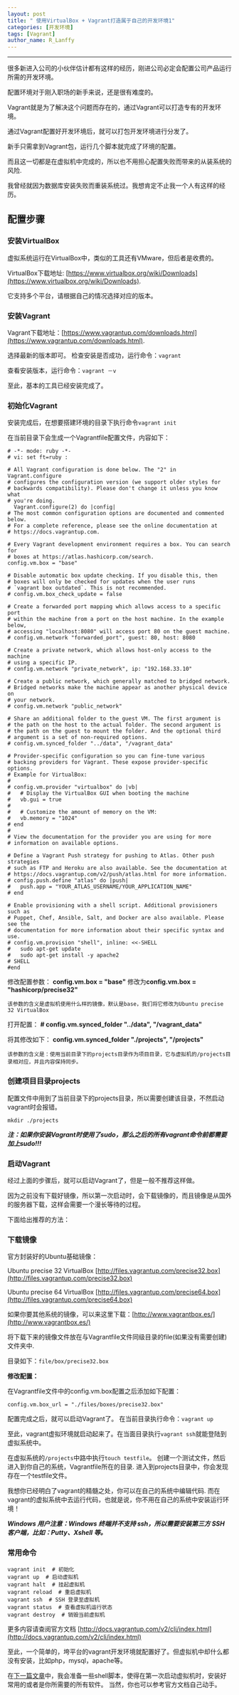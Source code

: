 ```yaml
---
layout: post
title: " 使用VirtualBox + Vagrant打造属于自己的开发环境1"
categories: [开发环境]
tags: [Vagrant]
author_name: R_Lanffy
---
```

---

很多新进入公司的小伙伴估计都有这样的经历，刚进公司必定会配置公司产品运行所需的开发环境。

配置环境对于刚入职场的新手来说，还是很有难度的。

Vagrant就是为了解决这个问题而存在的，通过Vagrant可以打造专有的开发环境。

通过Vagrant配置好开发环境后，就可以打包开发环境进行分发了。

新手只需拿到Vagrant包，运行几个脚本就完成了环境的配置。

而且这一切都是在虚拟机中完成的，所以也不用担心配置失败而带来的从装系统的风险.

我曾经就因为数据库安装失败而重装系统过。我想肯定不止我一个人有这样的经历。

## 配置步骤

### 安装VirtualBox

虚拟系统运行在VirtualBox中，类似的工具还有VMware，但后者是收费的。

VirtualBox下载地址: [https://www.virtualbox.org/wiki/Downloads](https://www.virtualbox.org/wiki/Downloads).

它支持多个平台，请根据自己的情况选择对应的版本。

### 安装Vagrant

Vagrant下载地址：[https://www.vagrantup.com/downloads.html](https://www.vagrantup.com/downloads.html).

选择最新的版本即可。
检查安装是否成功，运行命令：```vagrant```

查看安装版本，运行命令：```vagrant －v```

至此，基本的工具已经安装完成了。

### 初始化Vagrant

安装完成后，在想要搭建环境的目录下执行命令```vagrant init```

在当前目录下会生成一个Vagrantfile配置文件，内容如下：

    
    # -*- mode: ruby -*-
    # vi: set ft=ruby :
    
    # All Vagrant configuration is done below. The "2" in Vagrant.configure
    # configures the configuration version (we support older styles for
    # backwards compatibility). Please don't change it unless you know what
    # you're doing.
      Vagrant.configure(2) do |config|
    # The most common configuration options are documented and commented below.
    # For a complete reference, please see the online documentation at
    # https://docs.vagrantup.com.
  
    # Every Vagrant development environment requires a box. You can search for
    # boxes at https://atlas.hashicorp.com/search.
    config.vm.box = "base"
  
    # Disable automatic box update checking. If you disable this, then
    # boxes will only be checked for updates when the user runs
    # `vagrant box outdated`. This is not recommended.
    # config.vm.box_check_update = false
  
    # Create a forwarded port mapping which allows access to a specific port
    # within the machine from a port on the host machine. In the example below,
    # accessing "localhost:8080" will access port 80 on the guest machine.
    # config.vm.network "forwarded_port", guest: 80, host: 8080
  
    # Create a private network, which allows host-only access to the machine
    # using a specific IP.
    # config.vm.network "private_network", ip: "192.168.33.10"
  
    # Create a public network, which generally matched to bridged network.
    # Bridged networks make the machine appear as another physical device on
    # your network.
    # config.vm.network "public_network"
  
    # Share an additional folder to the guest VM. The first argument is
    # the path on the host to the actual folder. The second argument is
    # the path on the guest to mount the folder. And the optional third
    # argument is a set of non-required options.
    # config.vm.synced_folder "../data", "/vagrant_data"
  
    # Provider-specific configuration so you can fine-tune various
    # backing providers for Vagrant. These expose provider-specific options.
    # Example for VirtualBox:
    #
    # config.vm.provider "virtualbox" do |vb|
    #   # Display the VirtualBox GUI when booting the machine
    #   vb.gui = true
    #
    #   # Customize the amount of memory on the VM:
    #   vb.memory = "1024"
    # end
    #
    # View the documentation for the provider you are using for more
    # information on available options.
  
    # Define a Vagrant Push strategy for pushing to Atlas. Other push strategies
    # such as FTP and Heroku are also available. See the documentation at
    # https://docs.vagrantup.com/v2/push/atlas.html for more information.
    # config.push.define "atlas" do |push|
    #   push.app = "YOUR_ATLAS_USERNAME/YOUR_APPLICATION_NAME"
    # end
  
    # Enable provisioning with a shell script. Additional provisioners such as
    # Puppet, Chef, Ansible, Salt, and Docker are also available. Please see the
    # documentation for more information about their specific syntax and use.
    # config.vm.provision "shell", inline: <<-SHELL
    #   sudo apt-get update
    #   sudo apt-get install -y apache2
    # SHELL
    #end

修改配置参数：
**config.vm.box = "base"** 修改为**config.vm.box = "hashicorp/precise32"**

    该参数的含义是虚拟机使用什么样的镜像，默认是base，我们将它修改为Ubuntu precise 32 VirtualBox
    
打开配置：
**# config.vm.synced_folder "../data", "/vagrant_data"** 

将其修改如下：
**config.vm.synced_folder "./projects", "/projects"**

    该参数的含义是：使用当前目录下的projects目录作为项目目录，它与虚拟机的/projects目录相对应，并且内容保持同步。
    
### 创建项目目录projects

配置文件中用到了当前目录下的projects目录，所以需要创建该目录，不然启动vagrant时会报错。

```mkdir ./projects```

***注：如果你安装Vagrant时使用了sudo，那么之后的所有vagrant命令前都需要加上sudo!!!***

### 启动Vagrant

经过上面的步骤后，就可以启动Vagrant了，但是一般不推荐这样做。


因为之前没有下载好镜像，所以第一次启动时，会下载镜像的，而且镜像是从国外的服务器下载，这样会需要一个漫长等待的过程。

下面给出推荐的方法：

### 下载镜像

官方封装好的Ubuntu基础镜像：

Ubuntu precise 32 VirtualBox [http://files.vagrantup.com/precise32.box](http://files.vagrantup.com/precise32.box)

Ubuntu precise 64 VirtualBox [http://files.vagrantup.com/precise64.box](http://files.vagrantup.com/precise64.box)

如果你要其他系统的镜像，可以来这里下载：[http://www.vagrantbox.es/](http://www.vagrantbox.es/)

将下载下来的镜像文件放在与Vagrantfile文件同级目录的file(如果没有需要创建)文件夹中.

目录如下：```file/box/precise32.box```

**修改配置：**

在Vagrantfile文件中的config.vm.box配置之后添加如下配置：

```config.vm.box_url = "./files/boxes/precise32.box"```

配置完成之后，就可以启动Vagrant了。
在当前目录执行命令：```vagrant up```

至此，vagrant虚拟环境就启动起来了。在当面目录执行```vagrant ssh```就能登陆到虚拟系统中。

在虚拟系统的```/projects```中路中执行```touch testfile```。
创建一个测试文件，然后进入到你自己的系统，Vagrantfile所在的目录.
进入到projects目录中，你会发现存在一个testfile文件。

我想你已经明白了vagrant的精髓之处，你可以在自己的系统中编辑代码.
而在vagrant的虚拟系统中去运行代码，也就是说，你不用在自己的系统中安装运行环境！

***Windows 用户注意：Windows 终端并不支持 ssh，所以需要安装第三方 SSH 客户端，比如：Putty、Xshell 等。***

### 常用命令

    vagrant init  # 初始化
    vagrant up  # 启动虚拟机
    vagrant halt  # 挂起虚拟机
    vagrant reload  # 重启虚拟机
    vagrant ssh  # SSH 登录至虚拟机
    vagrant status  # 查看虚拟机运行状态
    vagrant destroy  # 销毁当前虚拟机

更多内容请查阅官方文档 [http://docs.vagrantup.com/v2/cli/index.html](http://docs.vagrantup.com/v2/cli/index.html)

至此，一个简单的，垮平台的vagrant开发环境就配置好了。但虚拟机中却什么都没有安装，比如php，mysql，apache等。

在[下一篇文章](http://lanffy.github.io/2015/10/04/使用virtualbox_+_vagrant打造属于自己的开发环境2)中，我会准备一些shell脚本，使得在第一次启动虚拟机时，安装好常用的或者是你所需要的所有软件。
当然，你也可以参考官方文档自己动手。

